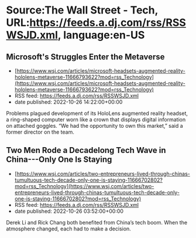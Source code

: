 # Source:The Wall Street - Tech, URL:https://feeds.a.dj.com/rss/RSSWSJD.xml, language:en-US

## Microsoft's Struggles Enter the Metaverse
 - [https://www.wsj.com/articles/microsoft-headsets-augmented-reality-hololens-metaverse-11666793622?mod=rss_Technology](https://www.wsj.com/articles/microsoft-headsets-augmented-reality-hololens-metaverse-11666793622?mod=rss_Technology)
 - RSS feed: https://feeds.a.dj.com/rss/RSSWSJD.xml
 - date published: 2022-10-26 14:22:00+00:00

Problems plagued development of its HoloLens augmented reality headset, a ring-shaped computer worn like a crown that displays digital information on attached goggles. “We had the opportunity to own this market,” said a former director on the team.

## Two Men Rode a Decadelong Tech Wave in China---Only One Is Staying
 - [https://www.wsj.com/articles/two-entrepreneurs-lived-through-chinas-tumultuous-tech-decade-only-one-is-staying-11666702802?mod=rss_Technology](https://www.wsj.com/articles/two-entrepreneurs-lived-through-chinas-tumultuous-tech-decade-only-one-is-staying-11666702802?mod=rss_Technology)
 - RSS feed: https://feeds.a.dj.com/rss/RSSWSJD.xml
 - date published: 2022-10-26 03:52:00+00:00

Derek Li and Rick Chang both benefited from China’s tech boom. When the atmosphere changed, each had to make a decision.

